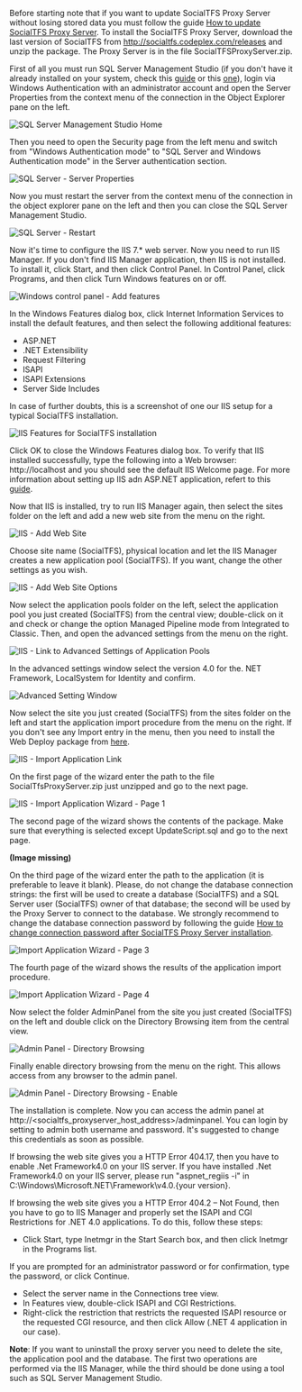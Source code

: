 Before starting note that if you want to update SocialTFS Proxy Server without losing stored data you must follow the guide [How to update SocialTFS Proxy Server](https://github.com/collab-uniba/socialcde4eclipse/wiki/How-to-update-SocialTFS-Proxy-Server).
To install the SocialTFS Proxy Server, download the last version of SocialTFS from http://socialtfs.codeplex.com/releases and unzip the package.
The Proxy Server is in the file SocialTFSProxyServer.zip.

First of all you must run SQL Server Management Studio (if you don't have it already installed on your system, check this [guide](http://www.sqlserverclub.com/essentialguides/how-to-install-sql-server-2008-step-by-step-guide.aspx) or this [one](http://blog.sqlauthority.com/2008/06/12/sql-server-2008-step-by-step-installation-guide-with-images/)), login via Windows Authentication with an administrator account and open the Server Properties from the context menu of the connection in the Object Explorer pane on the left.

![SQL Server Management Studio Home](http://i3.codeplex.com/Download?ProjectName=socialtfs&DownloadId=389580)

Then you need to open the Security page from the left menu and switch from "Windows Authentication mode" to "SQL Server and Windows Authentication mode" in the Server authentication section.

![SQL Server - Server Properties](http://i3.codeplex.com/Download?ProjectName=socialtfs&DownloadId=389581)

Now you must restart the server from the context menu of the connection in the object explorer pane on the left and then you can close the SQL Server Management Studio.

![SQL Server - Restart](http://i3.codeplex.com/Download?ProjectName=socialtfs&DownloadId=389582)

Now it's time to configure the IIS 7.* web server.
Now you need to run IIS Manager. If you don't find IIS Manager application, then IIS is not installed. To install it, click Start, and then click Control Panel. In Control Panel, click Programs, and then click Turn Windows features on or off.

![Windows control panel - Add features](http://i3.codeplex.com/Download?ProjectName=socialtfs&DownloadId=463175)

In the Windows Features dialog box, click Internet Information Services to install the default features, and then select the following additional features:
* ASP.NET
* .NET Extensibility
* Request Filtering
* ISAPI
* ISAPI Extensions
* Server Side Includes

In case of further doubts, this is a screenshot of one our IIS setup for a typical SocialTFS installation.

![IIS Features for SocialTFS installation](http://i3.codeplex.com/Download?ProjectName=socialtfs&DownloadId=467359)

Click OK to close the Windows Features dialog box. To verify that IIS installed successfully, type the following into a Web browser: http://localhost and you should see the default IIS Welcome page.
For more information about setting up IIS adn ASP.NET application, refert to this [guide](http://technet.microsoft.com/en-us/library/cc731252%28v=WS.10%29.aspx).

Now that IIS is installed, try to run IIS Manager again, then select the sites folder on the left and add a new web site from the menu on the right.

![IIS - Add Web Site](http://i3.codeplex.com/Download?ProjectName=socialtfs&DownloadId=389583)

Choose site name (SocialTFS), physical location and let the IIS Manager creates a new application pool (SocialTFS). If you want, change the other settings as you wish.

![IIS - Add Web Site Options](http://i3.codeplex.com/Download?ProjectName=socialtfs&DownloadId=389584)

Now select the application pools folder on the left, select the application pool you just created (SocialTFS) from the central view; double-click on it and check or change the option Managed Pipeline mode from Integrated to Classic.
Then, and open the advanced settings from the menu on the right.

![IIS - Link to Advanced Settings of Application Pools](http://i3.codeplex.com/Download?ProjectName=socialtfs&DownloadId=389585)

In the advanced settings window select the version 4.0 for the. NET Framework, LocalSystem for Identity and confirm.

![Advanced Setting Window](http://i3.codeplex.com/Download?ProjectName=socialtfs&DownloadId=473044)

Now select the site you just created (SocialTFS) from the sites folder on the left and start the application import procedure from the menu on the right. If you don't see any Import entry in the menu, then you need to install the Web Deploy package from [here](http://www.iis.net/download/DeployAndMigrate).

![IIS - Import Application Link](http://i3.codeplex.com/Download?ProjectName=socialtfs&DownloadId=389587)

On the first page of the wizard enter the path to the file SocialTfsProxyServer.zip just unzipped and go to the next page.

![IIS - Import Application Wizard - Page 1](http://i3.codeplex.com/Download?ProjectName=socialtfs&DownloadId=389588)

The second page of the wizard shows the contents of the package. Make sure that everything is selected except UpdateScript.sql and go to the next page.

**(Image missing)**

On the third page of the wizard enter the path to the application (it is preferable to leave it blank). Please, do not change the database connection strings: the first will be used to create a database (SocialTFS) and a SQL Server user (SocialTFS) owner of that database; the second will be used by the Proxy Server to connect to the database. We strongly recommend to change the database connection password by following the guide [How to change connection password after SocialTFS Proxy Server installation](https://github.com/collab-uniba/socialcde4eclipse/wiki/How-to-change-connection-password-after-SocialTFS-Proxy-Server-installation).

![Import Application Wizard - Page 3](http://i3.codeplex.com/Download?ProjectName=socialtfs&DownloadId=389590)

The fourth page of the wizard shows the results of the application import procedure.

![Import Application Wizard - Page 4](http://i3.codeplex.com/Download?ProjectName=socialtfs&DownloadId=389591)

Now select the folder AdminPanel from the site you just created (SocialTFS) on the left and double click on the Directory Browsing item from the central view.

![Admin Panel - Directory Browsing](http://i3.codeplex.com/Download?ProjectName=socialtfs&DownloadId=389592)

Finally enable directory browsing from the menu on the right. This allows access from any browser to the admin panel.

![Admin Panel - Directory Browsing - Enable](http://i3.codeplex.com/Download?ProjectName=socialtfs&DownloadId=389593)

The installation is complete.
Now you can access the admin panel at http://<socialtfs_proxyserver_host_address>/adminpanel. You can login by setting to admin both username and password. It's suggested to change this credentials as soon as possible.

If browsing the web site gives you a HTTP Error 404.17, then you have to enable .Net Framework4.0 on your IIS server. If you have installed .Net Framework4.0 on your IIS server, please run "aspnet_regiis -i" in C:\Windows\Microsoft.NET\Framework\v4.0.{your version}.

If browsing the web site gives you a HTTP Error 404.2 – Not Found, then you have to go to IIS Manager and properly set the ISAPI and CGI Restrictions for .NET 4.0 applications. To do this, follow these steps:

* Click Start, type Inetmgr in the Start Search box, and then click Inetmgr in the Programs list. 

If you are prompted for an administrator password or for confirmation, type the password, or click Continue.

* Select the server name in the Connections tree view.
* In Features view, double-click ISAPI and CGI Restrictions.
* Right-click the restriction that restricts the requested ISAPI resource or the requested CGI resource, and then click Allow (.NET 4 application in our case). 


**Note**: If you want to uninstall the proxy server you need to delete the site, the application pool and the database. The first two operations are performed via the IIS Manager, while the third should be done using a tool such as SQL Server Management Studio.
